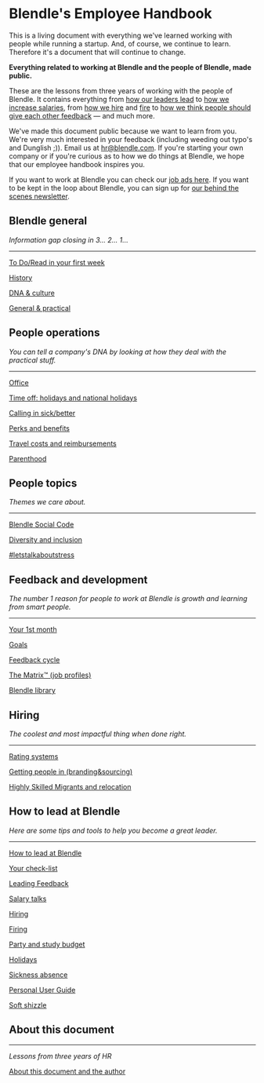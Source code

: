 # Blendle's Employee Handbook

This is a living document with everything we've learned working with people while running a startup. And, of course, we continue to learn. Therefore it's a document that will continue to change. 

**Everything related to working at Blendle and the people of Blendle, made public.**

These are the lessons from three years of working with the people of Blendle. It contains everything from [how our leaders lead](https://www.notion.so/ecfb7e647136468a9a0a32f1771a8f52?pvs=21) to [how we increase salaries](https://www.notion.so/Salary-Review-e11b6161c6d34f5c9568bb3e83ed96b6?pvs=21), from [how we hire](https://www.notion.so/Hiring-451bbcfe8d9b49438c0633326bb7af0a?pvs=21) and [fire](https://www.notion.so/Firing-5567687a2000496b8412e53cd58eed9d?pvs=21) to [how we think people should give each other feedback](https://www.notion.so/Our-Feedback-Process-eb64f1de796b4350aeab3bc068e3801f?pvs=21) — and much more.

We've made this document public because we want to learn from you. We're very much interested in your feedback (including weeding out typo's and Dunglish ;)). Email us at hr@blendle.com. If you're starting your own company or if you're curious as to how we do things at Blendle, we hope that our employee handbook inspires you.

If you want to work at Blendle you can check our [job ads here](https://blendle.homerun.co/). If you want to be kept in the loop about Blendle, you can sign up for [our behind the scenes newsletter](https://blendle.homerun.co/yes-keep-me-posted/tr/apply?token=8092d4128c306003d97dd3821bad06f2).

## Blendle general

*Information gap closing in 3... 2... 1...*

---

[To Do/Read in your first week](https://www.notion.so/To-Do-Read-in-your-first-week-2dc9c35b523b44d280107ba516d82233?pvs=21)

[History](https://www.notion.so/History-90ce86c6863d4ce490f26fbed0ed9023?pvs=21)

[DNA & culture](https://www.notion.so/DNA-culture-01422a1c4b1c4acd8af2b339f966180f?pvs=21)

[General & practical ](https://www.notion.so/General-practical-7ec3925e06774a53bf55ea5f2902a9ac?pvs=21)

## People operations

*You can tell a company's DNA by looking at how they deal with the practical stuff.*  

---

[Office](https://www.notion.so/Office-b287b940546746dfbfb908e73661de8e?pvs=21)

[Time off: holidays and national holidays](https://www.notion.so/Time-off-holidays-and-national-holidays-3ece18a5a3dd4e699ae202c495121e1d?pvs=21)

[Calling in sick/better](https://www.notion.so/Calling-in-sick-better-a263428cc66a45e99c8b98cb221bf1e5?pvs=21)

[Perks and benefits](https://www.notion.so/Perks-and-benefits-6f4a8279b35f4b0dbd68a6673a33eb47?pvs=21)

[Travel costs and reimbursements](https://www.notion.so/Travel-costs-and-reimbursements-e8e2a0d811274946b86ccbc58e1d0367?pvs=21)

[Parenthood](https://www.notion.so/Parenthood-73f769a996f04da6ae228d462fafc915?pvs=21)

## People topics

*Themes we care about.*

---

[Blendle Social Code](https://www.notion.so/Blendle-Social-Code-0f0306a3d36f4c638c67b198ed9ad592?pvs=21)

[Diversity and inclusion](https://www.notion.so/Diversity-and-inclusion-e74991a4573242eca24d601c65c5b1ad?pvs=21)

[#letstalkaboutstress](https://www.notion.so/letstalkaboutstress-b8843ed498724e9db2e8d94207c7ec42?pvs=21)

## Feedback and development

*The number 1 reason for people to work at Blendle is growth and learning from smart people.*

---

[Your 1st month ](https://www.notion.so/Your-1st-month-897de76fcf7b45b48073e5a1c77fc825?pvs=21)

[Goals](https://www.notion.so/Goals-5b5a84c86eea4ffa86c59008974572b4?pvs=21)

[Feedback cycle](https://www.notion.so/Feedback-cycle-89386b78d86545f286232d9e4ca825e0?pvs=21)

[The Matrix™ (job profiles)](https://www.notion.so/The-Matrix-job-profiles-70ded805099e49fc9390a64e7124303b?pvs=21)

[Blendle library](https://www.notion.so/Blendle-library-612733349f014fb0acedb7596ec534f0?pvs=21)

## **Hiring**

*The coolest and most impactful thing when done right.*

---

[Rating systems](https://www.notion.so/Rating-systems-94f878fa0c1a4570bf2517a46e8958e9?pvs=21)

[Getting people in (branding&sourcing)](https://www.notion.so/Getting-people-in-branding-sourcing-e9b576b4c57d421b947517aa76d4325e?pvs=21)

[Highly Skilled Migrants and relocation](https://www.notion.so/Highly-Skilled-Migrants-and-relocation-3c732631db66434ebd789d612eca0bdc?pvs=21)

## How to lead at Blendle

*Here are some tips and tools to help you become a great leader.*

---

[How to lead at Blendle ](https://www.notion.so/How-to-lead-at-Blendle-122d55624cc343e2941582a0b38a88bc?pvs=21)

[Your check-list](https://www.notion.so/Your-check-list-d3fcd6178d014fe5a749f1d7ec1bb49a?pvs=21)

[Leading Feedback ](https://www.notion.so/Leading-Feedback-ab549dfcd7144bad84ddf779f6c5d1bc?pvs=21)

[Salary talks](https://www.notion.so/Salary-talks-eb7a145bbb394614a7a299186490f87e?pvs=21)

[Hiring ](https://www.notion.so/Hiring-d7fa7fa2e3e248acb4dd1041995d5e8b?pvs=21)

[Firing](https://www.notion.so/Firing-4532a6d2b49144819f2e85151991a1f5?pvs=21)

[Party and study budget](https://www.notion.so/Party-and-study-budget-3df4b99953734ddab90e391581e7df2b?pvs=21)

[Holidays](https://www.notion.so/Holidays-849f8047b92f4ea2b702aec9ce901993?pvs=21)

[Sickness absence](https://www.notion.so/Sickness-absence-b3d8b99b030b40caa2056fd5ff467a9c?pvs=21)

[Personal User Guide](https://www.notion.so/Personal-User-Guide-4ad7e1ae592c48beb140e194f3d60863?pvs=21)

[Soft shizzle](https://www.notion.so/Soft-shizzle-b36c4d41a8ab4150949a66ef9dee2637?pvs=21)

## About this document

---

*Lessons from three years of HR*

[About this document and the author](https://www.notion.so/About-this-document-and-the-author-132380789f244407955c97d4121be684?pvs=21)